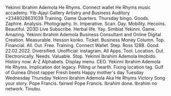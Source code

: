 Yekinni Ibrahim Ademola 
He Rhyms. 
Connect wallet 
He Rhyms music accademy. 
Yib-Ajayi Gallery Artistry and Business Auditory +2348028631039 
Training. 
Game Quarters. 
Thursday bingo. 
Goods. 
Zaphire. 
Analysis. 
Photography. 
In. 
Imperative. 
Scan. 
Day. 
Mobility. 
Hecoins. 
Beautiful. 
2D3D Live Subscribe. 
Herbal life. 
Yay. 
Simbiat Yekinni. 
Game. 
Amazing. 
Yekinni Ibrahim Ademola Business Consultant and Online Digital Creation. 
Measurable. 
Hesson konko. 
Ticket. 
Business Money Column. 
Top. 
Financial. 
All. 
Out. 
Free. 
Training. 
Connect Wallet. 
Step. 
Ross 128B.
Good.
22.02.2022.
Diversified.
Unofficial: instagram. 
All Apps. 
Tool. 
Location. 
Out. 
Electronically. 
Needs. 
Valuable. 
Stop. 
Yekinni Ibrahim Ademola Imobido. 
History now. 
A-Z Alphabets. 
Display menu. 
CEO. 
Yekinni Ibrahim Ademola He Rhyms. 
Implication dot legacy. 
Pilling ur hearth. 
Fixing location tag. 
Gulf of Guinea 
Ghost rapper 
Fresh beets 
Happy mother's day 
Tuesday
Wednesday
Thursday
Yekinni Ibrahim Ademola Aka He Rhyms Victory Song
your story.
Pope Francis.
fairwel Pope Francis.
Ibrahim done. 
Ibrahim no network.
Tinubu.
